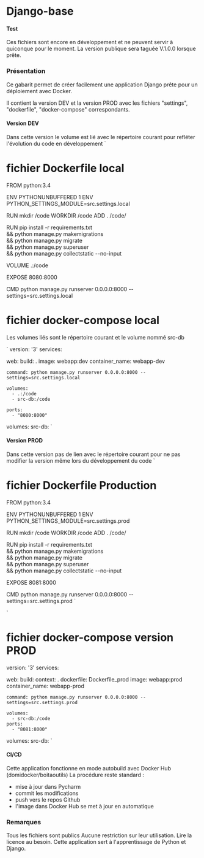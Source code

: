 # Django-base

#### Test 

Ces fichiers sont encore en développement et ne peuvent servir à quiconque pour le moment.
La version publique sera taguée V.1.0.0 lorsque prête.

### Présentation
Ce gabarit permet de créer facilement une application Django prête pour un déploiement avec Docker.

Il contient la version DEV et la version PROD avec les fichiers "settings", "dockerfile", "docker-compose" correspondants.

#### Version DEV
Dans cette version le volume est lié avec le répertoire courant pour refléter l'évolution du code en développement
`
# fichier Dockerfile local
FROM python:3.4

ENV PYTHONUNBUFFERED 1
ENV PYTHON_SETTINGS_MODULE=src.settings.local

RUN mkdir /code
WORKDIR /code
ADD . /code/

RUN pip install -r requirements.txt \
    && python manage.py makemigrations \
    && python manage.py migrate \
    && python manage.py superuser \
    && python manage.py collectstatic --no-input

VOLUME .:/code

EXPOSE 8080:8000

CMD python manage.py runserver 0.0.0.0:8000 --settings=src.settings.local
`
`
# fichier docker-compose local
Les volumes liés sont le répertoire courant et le volume nommé src-db

`
version: '3'
services:

  web:
    build: .
    image: webapp:dev
    container_name: webapp-dev

    command: python manage.py runserver 0.0.0.0:8000 --settings=src.settings.local

    volumes:
      - .:/code
      - src-db:/code

    ports:
      - "8080:8000"

volumes:
    src-db:
`

#### Version PROD
Dans cette version pas de lien avec le répertoire courant pour ne pas modifier la version même lors du développement du code
`
# fichier Dockerfile Production
FROM python:3.4

ENV PYTHONUNBUFFERED 1
ENV PYTHON_SETTINGS_MODULE=src.settings.prod

RUN mkdir /code
WORKDIR /code
ADD . /code/

RUN pip install -r requirements.txt \
    && python manage.py makemigrations \
    && python manage.py migrate \
    && python manage.py superuser \
    && python manage.py collectstatic --no-input

EXPOSE 8081:8000

CMD python manage.py runserver 0.0.0.0:8000 --settings=src.settings.prod
`

`
# fichier docker-compose version PROD

version: '3'
services:

  web:
    build:
      context: .
      dockerfile: Dockerfile_prod
    image: webapp:prod
    container_name: webapp-prod

    command: python manage.py runserver 0.0.0.0:8000 --settings=src.settings.prod

    volumes:
      - src-db:/code
    ports:
      - "8081:8000"

volumes:
    src-db:
`


#### CI/CD

Cette application fonctionne en mode autobuild avec Docker Hub (domidocker/boitaoutils)
La procédure reste standard : 
* mise à jour dans Pycharm
* commit les modifications
* push vers le repos Github
* l'image dans Docker Hub se met à jour en automatique

### Remarques
Tous les fichiers sont publics 
Aucune restriction sur leur utilisation. Lire la licence au besoin.
Cette application sert à l'apprentissage de Python et Django.
